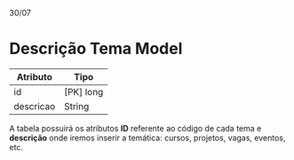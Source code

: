 30/07

# Descrição Tema Model
 
| Atributo | Tipo |
|----------|------|
| id | [PK] long
| descricao | String

A tabela possuirá os atributos **ID** referente ao código de cada tema e **descrição** onde iremos inserir a temática: cursos, projetos, vagas, eventos, etc.
